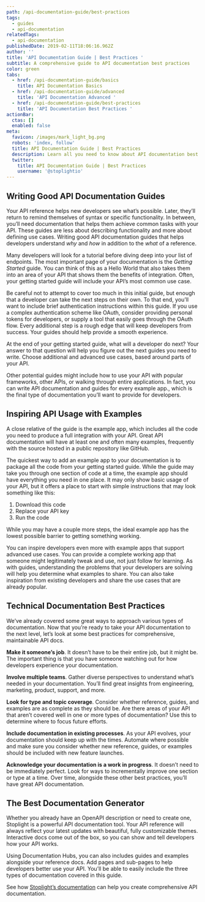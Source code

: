 ```yaml
---
path: /api-documentation-guide/best-practices
tags:
  - guides
  - api-documentation
relatedTags:
  - api-documentation
publishedDate: 2019-02-11T18:06:16.962Z
author: ''
title: 'API Documentation Guide | Best Practices '
subtitle: A comprehensive guide to API documentation best practices
color: green
tabs:
  - href: /api-documentation-guide/basics
    title: API Documentation Basics
  - href: /api-documentation-guide/advanced
    title: 'API Documentation Advanced '
  - href: /api-documentation-guide/best-practices
    title: 'API Documentation Best Practices '
actionBar:
  ctas: []
  enabled: false
meta:
  favicon: /images/mark_light_bg.png
  robots: 'index, follow'
  title: API Documentation Guide | Best Practices
  description: Learn all you need to know about API documentation best practices with Stoplight through our comprehensive guide written by our very own engineers.
  twitter:
    title: API Documentation Guide | Best Practices
    username: '@stoplightio'
---
```


## Writing Good API Documentation Guides

Your API reference helps new developers see what’s possible. Later, they’ll return to remind themselves of syntax or specific functionality. In between, you’ll need documentation that helps them achieve common tasks with your API. These guides are less about describing functionality and more about defining use cases. Writing good API documentation guides that helps developers understand _why_ and _how_ in addition to the _what_ of a reference.

Many developers will look for a tutorial before diving deep into your list of endpoints. The most important page of your documentation is the _Getting Started_ guide. You can think of this as a Hello World that also takes them into an area of your API that shows them the benefits of integration. Often, your getting started guide will include your API’s most common use case.

Be careful not to attempt to cover too much in this initial guide, but enough that a developer can take the next steps on their own. To that end, you’ll want to include brief authentication instructions within this guide. If you use a complex authentication scheme like OAuth, consider providing personal tokens for developers, or supply a tool that easily goes through the OAuth flow. Every additional step is a rough edge that will keep developers from success. Your guides should help provide a smooth experience.

At the end of your getting started guide, what will a developer do next? Your answer to that question will help you figure out the next guides you need to write. Choose additional and advanced use cases, based around parts of your API.

Other potential guides might include how to use your API with popular frameworks, other APIs, or walking through entire applications. In fact, you can write API documentation and guides for every example app., which is the final type of documentation you’ll want to provide for developers.

## Inspiring API Usage with Examples

A close relative of the guide is the example app, which includes all the code you need to produce a full integration with your API. Great API documentation will have at least one and often many examples, frequently with the source hosted in a public repository like GitHub.

The quickest way to add an example app to your documentation is to package all the code from your getting started guide. While the guide may take you through one section of code at a time, the example app should have everything you need in one place. It may only show basic usage of your API, but it offers a place to start with simple instructions that may look something like this:

1. Download this code
2. Replace your API key
3. Run the code

While you may have a couple more steps, the ideal example app has the lowest possible barrier to getting something working.

You can inspire developers even more with example apps that support advanced use cases. You can provide a complete working app that someone might legitimately tweak and use, not just follow for learning. As with guides, understanding the problems that your developers are solving will help you determine what examples to share. You can also take inspiration from existing developers and share the use cases that are already popular.

## Technical Documentation Best Practices

We’ve already covered some great ways to approach various types of documentation. Now that you’re ready to take your API documentation to the next level, let’s look at some best practices for comprehensive, maintainable API docs.

**Make it someone’s job**. It doesn’t have to be their entire job, but it might be. The important thing is that you have someone watching out for how developers experience your documentation.

**Involve multiple teams**. Gather diverse perspectives to understand what’s needed in your documentation. You’ll find great insights from engineering, marketing, product, support, and more.

**Look for type and topic coverage**. Consider whether reference, guides, and examples are as complete as they should be. Are there areas of your API that aren’t covered well in one or more types of documentation? Use this to determine where to focus future efforts.

**Include documentation in existing processes**. As your API evolves, your documentation should keep up with the times. Automate where possible and make sure you consider whether new reference, guides, or examples should be included with new feature launches.

**Acknowledge your documentation is a work in progress**. It doesn’t need to be immediately perfect. Look for ways to incrementally improve one section or type at a time. Over time, alongside these other best practices, you’ll have great API documentation.

## The Best Documentation Generator

Whether you already have an OpenAPI description or need to create one, Stoplight is a powerful API documentation tool. Your API reference will always reflect your latest updates with beautiful, fully customizable themes. Interactive docs come out of the box, so you can show and tell developers how your API works.

Using Documentation Hubs, you can also includes guides and examples alongside your reference docs. Add pages and sub-pages to help developers better use your API. You’ll be able to easily include the three types of documentation covered in this guide.

See how [Stoplight’s documentation](/documentation/) can help you create comprehensive API documentation.

